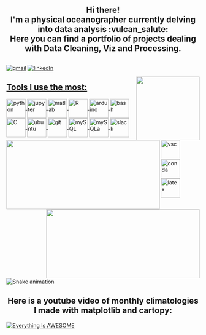 <h2 align="center"> 
	Hi there! <br>
	I'm a physical oceanographer currently delving into data analysis :vulcan_salute: <br>
	Here you can find a portfolio of projects dealing with Data Cleaning, Viz and Processing.
</h2>

##
[![gmail](https://img.shields.io/badge/Gmail-D14836?style=for-the-badge&logo=gmail&logoColor=white)](mailto:hbatistuzzo@gmail.com)
[![linkedIn](https://img.shields.io/badge/LinkedIn-0077B5?style=for-the-badge&logo=linkedin&logoColor=white)](https://www.linkedin.com/in/henrique-batistuzzo/)

<a href="https://www.codewars.com/users/hbatistuzzo" target="_blank">
    <img width="165" align="right" src="https://www.codewars.com/users/hbatistuzzo/badges/micro" />
</a>
	
##
<div>
<a href="https://github.com/hbatistuzzo">
<img height="180em" width="400em" align="left" src="https://github-readme-stats.vercel.app/api?username=hbatistuzzo&show_icons=true&theme=tokyonight&include_all_commits=true&count_private=true"/>
<img height="180em" width="400em" align="right" src="https://github-readme-stats.vercel.app/api/top-langs/?username=hbatistuzzo&layout=compact&langs_count=4&theme=dark" />
</div>

<div>

## Tools I use the most:

</div>

<div style = 'display: inline_block'>

<a href="https://docs.python.org/3/">
<img align='center' width=50px alt='python' src='https://cdn.jsdelivr.net/gh/devicons/devicon/icons/python/python-original.svg' />
</a>

<a href="https://jupyter.org/">
<img align='center' width=50px alt='jupyter' src="https://cdn.jsdelivr.net/gh/devicons/devicon/icons/jupyter/jupyter-original-wordmark.svg" />
</a>

<a href="https://www.mathworks.com/products/matlab.html">
<img align='center' width=50px alt='matlab' src="https://cdn.jsdelivr.net/gh/devicons/devicon/icons/matlab/matlab-original.svg" />
</a>

<a href="https://www.r-project.org/">
<img align='center' width=50px alt='R' src="https://cdn.jsdelivr.net/gh/devicons/devicon/icons/r/r-original.svg"/>
</a>

<a href="https://www.arduino.cc/">
<img align='center' width=50px alt='arduino' src="https://cdn.jsdelivr.net/gh/devicons/devicon/icons/arduino/arduino-original-wordmark.svg" />
</a>

<a href="https://en.wikipedia.org/wiki/Bash_(Unix_shell)">
<img align='center' width=50px alt='bash' src="https://cdn.jsdelivr.net/gh/devicons/devicon/icons/bash/bash-original.svg" />
</a>

<a href="https://en.wikipedia.org/wiki/C_(programming_language)">
<img align='center' width=50px alt='C' src="https://cdn.jsdelivr.net/gh/devicons/devicon/icons/c/c-original.svg" />
</a>

<a href="https://https://ubuntu.com/">
<img align='center' width=50px alt='ubuntu' src="https://cdn.jsdelivr.net/gh/devicons/devicon/icons/ubuntu/ubuntu-plain-wordmark.svg" />
</a>

<a href="https://git-scm.com/">
<img align='center' width=50px alt='git' src="https://cdn.jsdelivr.net/gh/devicons/devicon/icons/git/git-original.svg" />
</a>

<a href="https://www.mysql.com/">
<img align='center' width=50px alt='mySQL' src="https://cdn.jsdelivr.net/gh/devicons/devicon/icons/mysql/mysql-original-wordmark.svg"/>
</a>

<a href="https://www.sqlalchemy.org/">
<img align='center' width=50px alt='mySQLa' src="https://cdn.jsdelivr.net/gh/devicons/devicon/icons/sqlalchemy/sqlalchemy-original.svg"/>
</a>

<a href="https://slack.com/">
<img align='center' width=50px alt='slack' src="https://cdn.jsdelivr.net/gh/devicons/devicon/icons/slack/slack-original.svg"/>
</a>

<a href="https://code.visualstudio.com/">
<img align='center' width=50px alt='vsc' src="https://cdn.jsdelivr.net/gh/devicons/devicon/icons/vscode/vscode-original.svg" />
</a>

<a href="https://www.anaconda.com/">
<img align='center' width=50px alt='conda' src="https://cdn.jsdelivr.net/gh/devicons/devicon/icons/anaconda/anaconda-original.svg" />
</a>

<a href="https://www.latex-project.org/">
<img align='center' width=50px alt='latex' src="https://cdn.jsdelivr.net/gh/devicons/devicon/icons/latex/latex-original.svg"/>
</a>
          
</div>

  ![Snake animation](https://github.com/PedroPDIN/PedroPDIN/blob/output/github-contribution-grid-snake.svg)

<h2 align="center"> 
	Here is a youtube video of monthly climatologies I made with matplotlib and cartopy:
</h2>

[![Everything Is AWESOME](https://lh3.googleusercontent.com/kcnWf8zi_7TcB6FDp8oe4tufvNH6CNlrOi8WBOE06IIabNS0k-mu4M8_dcdmS3XaB-nIt5akWYMRZifkLWOhZTev0fCP5WqOPnceaEilWq05RlcNcsT3SIMgKl_KWjyyIDVHO9oyLozgFGHzQz4TYwlZN6w1mFrd8uRP_cpFivwdDtn8j7VWvkkaxDNgWEm2DJDzTiP3zclqLV4Kffj47qFLimeKsCMuwuGr9dGHIYWMyZ4wwtHXtevInEbh44YL-tdmBaKD2mTXzw3vJ7ht2ciDtNqv3DRn19UIErMBW8T086TIwpUNUabLBh_5J92GguTqteGmpa5qHdZHsdTCc_7boG7HqFAfHzkrMtjgg1WZcbUwiQgQ1csoNOnioz05pyvmgC3gBPh8euKqDgUDN31e9misvKWtsS5PZ96EQEbjfPjfbu6Dr8IJpCU3La5xweclf2FJqm_O71FBIQVYaZOVA9SFN8cqCYGC3z_qq2e9MTndzJvIa2keVMDzWvjlBoy7ZHTnirON7yENBfWWUviHOANw3IPtp38tCQda8VK6DnGUbzbOqEVnxbxKiW4lNUKsqAf93lIisxEGAGlk85l_L1w4fUpUh_edmL_I-xQDZ6snYi9qfoDmX_vMxwasop1SeWz9GoxitUXiOW10zpyV3HzkSwFE4x5yfobTNP4moKWroy9oA2T9WQfNCxYgblfGeBPe7b_qTD4M8Iav6Su1qaoFZKcMA6ZqMidm-FB_ZjG2KeC9z8piOsmuJ3IQprTMSKAGdAiGBFiKK7WCbz6lAhK2bRNIE4nWagnuCTZcI5ZOav4u5kJ3KPsLTSt7skd_7K9gXjnx-29be1Q0tvxiUYNtxWkBnJ3y1mjvP__EQQkCZ77qMlEgRnR993hYWnDf0-cOAqvQX9STO3TZMdydeK8ba0YCPJUfGfqyXNnZZprYNd6-VhdRtMEXZtwTPQRqyh14_pl8_T2d7_w=w1025-h719-no?authuser=0)](https://youtu.be/5fsr0Ur9py8 "Climatologies")